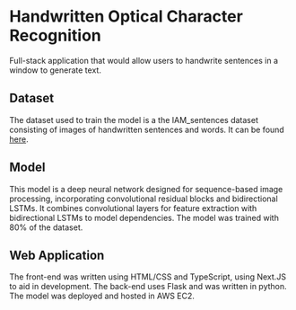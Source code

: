 # Handwritten Optical Character Recognition
Full-stack application that would allow users to handwrite sentences in a window to generate text.

## Dataset
The dataset used to train the model is a the IAM_sentences dataset consisting of images of handwritten sentences and words. It can be found [here](https://www.kaggle.com/datasets/debadityashome/iamsentences).

## Model
This model is a deep neural network designed for sequence-based image processing, incorporating convolutional residual blocks and bidirectional LSTMs. It combines convolutional layers for feature extraction with bidirectional LSTMs to model dependencies. The model was trained with 80% of the dataset. 

## Web Application
The front-end was written using HTML/CSS and TypeScript, using Next.JS to aid in development. The back-end uses Flask and was written in python. The model was deployed and hosted in AWS EC2.



